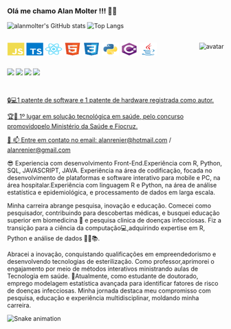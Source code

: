 ### Olá me chamo Alan Molter !!!  🐱‍👤

![alanmolter's GitHub stats](https://github-readme-stats.vercel.app/api?username=alanmolter&show_icons=true&theme=tokyonight)  ![Top Langs](https://github-readme-stats.vercel.app/api/top-langs/?username=alanmolter&size_weight=0.5&count_weight=0.5)

<div style="display: inline_block"><br>
  <img align="center" alt="alan-Js" height="30" width="40" src="https://raw.githubusercontent.com/devicons/devicon/master/icons/javascript/javascript-plain.svg">
  <img align="center" alt="alan-Ts" height="30" width="40" src="https://raw.githubusercontent.com/devicons/devicon/master/icons/typescript/typescript-plain.svg">
  <img align="center" alt="alan-React" height="30" width="40" src="https://raw.githubusercontent.com/devicons/devicon/master/icons/react/react-original.svg">
  <img align="center" alt="alan-HTML" height="30" width="40" src="https://raw.githubusercontent.com/devicons/devicon/master/icons/html5/html5-original.svg">
  <img align="center" alt="alan-CSS" height="30" width="40" src="https://raw.githubusercontent.com/devicons/devicon/master/icons/css3/css3-original.svg">
  <img align="center" alt="alan-Python" height="30" width="40" src="https://raw.githubusercontent.com/devicons/devicon/master/icons/python/python-original.svg">
  <img align="center" alt="alan-Csharp" height="30" width="40" src="https://raw.githubusercontent.com/devicons/devicon/master/icons/csharp/csharp-original.svg">
  <img align="center" alt="alan-Csharp" height="30" width="40" src="https://raw.githubusercontent.com/devicons/devicon/master/icons/java/java-original.svg">
  <img alt="avatar" align="right" src="https://cdn.discordapp.com/attachments/837096325002035221/1185042436393808052/fotor-ai-20230901221929_Personalizado.jpg?ex=658e2bc5&is=657bb6c5&hm=aaddf571a32725745aeca2bd87ff8e86a10f3f2f20614db9df10fde8308e0bb7&">
</div>

 ##
 
<div> 
 
  <a href="https://www.instagram.com/starkiller_a_r/" target="_blank"><img src="https://img.shields.io/badge/-Instagram-%23E4405F?style=for-the-badge&logo=instagram&logoColor=white" target="_blank"></a>
  <a href = "mailto:alanrenier@hotmail.com"><img src="https://img.shields.io/badge/-Gmail-%23333?style=for-the-badge&logo=gmail&logoColor=white" target="_blank"></a>
  <a href="https://www.linkedin.com/in/alan-molter-870589155" target="_blank"><img src="https://img.shields.io/badge/-LinkedIn-%230077B5?style=for-the-badge&logo=linkedin&logoColor=white" target="_blank"></a> 
  <a href="https://devalanrenier.com/" target="_blank"><img src="https://img.shields.io/badge/My%20Web%20Site-8A2BE2" >  
</div>

<br>

🔒💻1 patente de software e 1 patente de hardware registrada como autor.

🏆🥇 1º lugar em solução tecnológica em saúde, pelo concurso promovidopelo Ministério da Saúde e Fiocruz.

📱 📫 Entre em contato no email: alanrenier@hotmail.com / alanrenier@gmail.com 

😎 Experiencia com desenvolvimento Front-End.Experiência com R, Python, SQL, JAVASCRIPT, JAVA. Experiência na área de codificação, focada no desenvolvimento de plataformas e software interativo para mobile e PC, na área hospitalar.Experiência com linguagem R e Python, na área de análise estatística e epidemiológica, e processamento de dados em larga escala.

Minha carreira abrange pesquisa, inovação e educação. Comecei como pesquisador, contribuindo para descobertas médicas, e busquei educação superior em biomedicina 🏥 e pesquisa clinica de doenças infecciosas. Fiz a transição para a ciência da computação💻,adquirindo expertise em R, Python e análise de dados 📰📃📚. 

Abracei a inovação, conquistando qualificações em empreendedorismo e desenvolvendo tecnologias de esterilização. Como professor,aprimorei o engajamento por meio de métodos interativos ministrando aulas de Tecnologia em saúde. 🚀Atualmente, como estudante de doutorado, emprego modelagem estatística avançada para identificar fatores de risco de doenças infecciosas. Minha jornada destaca meu compromisso com pesquisa, educação e experiência multidisciplinar, moldando minha carreira.


![Snake animation](https://github.com/alanmolter/blob/output/github-contribuition-grid-snake.svg)

